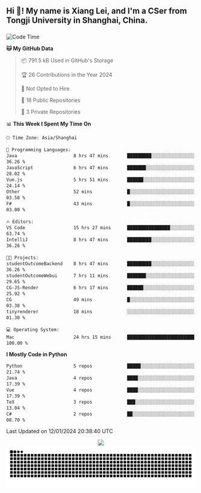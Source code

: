 <h2 align="left">Hi 👋! My name is Xiang Lei, and I'm a CSer from Tongji University in Shanghai, China.</h2>

###

<!--START_SECTION:waka-->
![Code Time](http://img.shields.io/badge/Code%20Time-431%20hrs%2048%20mins-blue)

**🐱 My GitHub Data** 

> 📦 791.5 kB Used in GitHub's Storage 
 > 
> 🏆 26 Contributions in the Year 2024
 > 
> 🚫 Not Opted to Hire
 > 
> 📜 18 Public Repositories 
 > 
> 🔑 3 Private Repositories 
 > 
📊 **This Week I Spent My Time On** 

```text
🕑︎ Time Zone: Asia/Shanghai

💬 Programming Languages: 
Java                     8 hrs 47 mins       █████████░░░░░░░░░░░░░░░░   36.26 % 
JavaScript               6 hrs 47 mins       ███████░░░░░░░░░░░░░░░░░░   28.02 % 
Vue.js                   5 hrs 51 mins       ██████░░░░░░░░░░░░░░░░░░░   24.14 % 
Other                    52 mins             █░░░░░░░░░░░░░░░░░░░░░░░░   03.58 % 
F#                       43 mins             █░░░░░░░░░░░░░░░░░░░░░░░░   03.00 % 

🔥 Editors: 
VS Code                  15 hrs 27 mins      ████████████████░░░░░░░░░   63.74 % 
IntelliJ                 8 hrs 47 mins       █████████░░░░░░░░░░░░░░░░   36.26 % 

🐱‍💻 Projects: 
studentOutcomeBackend    8 hrs 47 mins       █████████░░░░░░░░░░░░░░░░   36.26 % 
studentOutcomeWebui      7 hrs 11 mins       ███████░░░░░░░░░░░░░░░░░░   29.65 % 
CG-JS-Render             6 hrs 17 mins       ██████░░░░░░░░░░░░░░░░░░░   25.92 % 
CG                       49 mins             █░░░░░░░░░░░░░░░░░░░░░░░░   03.38 % 
tinyrenderer             18 mins             ░░░░░░░░░░░░░░░░░░░░░░░░░   01.30 % 

💻 Operating System: 
Mac                      24 hrs 15 mins      █████████████████████████   100.00 % 
```

**I Mostly Code in Python** 

```text
Python                   5 repos             █████░░░░░░░░░░░░░░░░░░░░   21.74 % 
Java                     4 repos             ████░░░░░░░░░░░░░░░░░░░░░   17.39 % 
Vue                      4 repos             ████░░░░░░░░░░░░░░░░░░░░░   17.39 % 
TeX                      3 repos             ███░░░░░░░░░░░░░░░░░░░░░░   13.04 % 
C#                       2 repos             ██░░░░░░░░░░░░░░░░░░░░░░░   08.70 % 
```




 Last Updated on 12/01/2024 20:38:40 UTC
<!--END_SECTION:waka-->

<div align="center">
  <img src="https://github-readme-stats.vercel.app/api?username=Lei00764&show_icons=true&theme=radical" />
 </div>

 <div align="center">

<picture>
  <source media="(prefers-color-scheme: dark)" srcset="https://raw.githubusercontent.com/Lei00764/Lei00764/output/github-contribution-grid-snake-dark.svg">
  <source media="(prefers-color-scheme: light)" srcset="https://raw.githubusercontent.com/Lei00764/Lei00764/output/github-contribution-grid-snake.svg">
  <img alt="github contribution grid snake animation" src="https://raw.githubusercontent.com/Lei00764/Lei00764/output/github-contribution-grid-snake.svg">
</picture>

</div>





